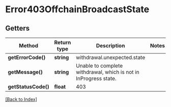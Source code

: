 # Error403OffchainBroadcastState

## Getters

Method | Return type | Description | Notes
------------ | ------------- | ------------- | -------------
**getErrorCode()** | **string** | withdrawal.unexpected.state |
**getMessage()** | **string** | Unable to complete withdrawal, which is not in InProgress state. |
**getStatusCode()** | **float** | 403 |

[[Back to Index]](../index.md)
